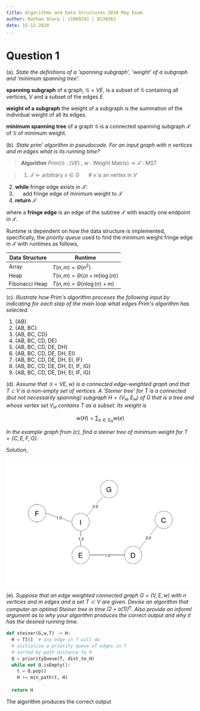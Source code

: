 ```yaml
---
title: Algorithms and Data Structures 2010 May Exam
author: Nathan Sharp | s1869292 | B130263
date: 15-12-2020 
...
```



# Question 1

(a). _State the definitions of a 'spanning subgraph', 'weight' of a subgraph and 'minimum spanning tree'._

__spanning subgraph__ of a graph, $\mathcal{G}= VE$, is a subset of $\mathcal{G}$ containing all vertices, $V$ and a subset of the edges $E$.

__weight of a subgraph__ the weight of a subgraph is the summation of the individual weight of all its edges. 

__minimum spanning tree__ of a graph $\mathcal{G}$ is a connected spanning subgraph $\mathcal{T}$ of $\mathcal{G}$ of minimum weight.

(b). _State prim' algorithm in pseudocode. For an input graph with $n$ vertices and $m$ edges what is its running time?_

>__Algorithm__ _Prim_($\mathcal{G}$ : ($VE$) , $w$ : Weight Matrix) $\rightarrow$ $\mathcal{T}$ : MST

>  1. $\mathcal{T}$ $\gets$ arbitrary $v \in G$ $\quad$ # $v$ is an vertex in $V$
  2. __while__ fringe edge exists in $\mathcal{T}$:
  3. $\quad$ add fringe edge of minimum weight to $\mathcal{T}$
  4. __return__ $\mathcal{T}$

where a __fringe edge__ is an edge of the subtree $\mathcal{T}$ with exactly one endpoint in $\mathcal{T}$.

Runtime is dependent on how the data structure is implemented, specifically, the _priority queue_ used to find the minimum weight fringe edge in $\mathcal{T}$ with runtimes as follows,

| Data Structure   | Runtime                          |
|------------------|----------------------------------|
| Array            | $T(n,m) = \Theta(n^2)$           |
| Heap             | $T(n,m) = \Theta((n+m) \log(n))$ |
| Fibonacci Heap   | $T(n,m) = \Theta(n \log(n) + m)$ |


(c). _Illustrate how Prim's algorithm proceses the following input by indicating for each step of the main loop what edges Prim's algorithm has selected._

1. {AB}
2. {AB, BC}
3. {AB, BC, CD}
4. {AB, BC, CD, DE}
5. {AB, BC, CD, DE, DH}
6. {AB, BC, CD, DE, DH, EI}
7. {AB, BC, CD, DE, DH, EI, IF}
8. {AB, BC, CD, DE, DH, EI, IF, IG}
9. {AB, BC, CD, DE, DH, EI, IF, IG}

(d). _Assume that $\mathcal{G}=VE,w)$ is a connected edge-weighted graph and that $T \subset V$ is a non-empty set of vertices. A 'Steiner tree' for $T$ is a connected (but not necessarily spanning) subgraph $H = (V_H,E_H$) of $G$ that is a tree and whose vertex set $V_H$ contains $T$ as a subset. Its weight is_

$$ w(H) = \sum_{e \in E_H} w(e) $$

_In the example graph from (c), find a steiner tree of minimum weight for $T=\{C,E,F,G\}$._

Solution, 

![](ADS_2010_may_1d_min_steiner.png)

(e). _Suppose that an edge weighted connected graph $G= (V,E,w)$ with $n$ vertices and $m$ edges and a set $T \subset V$ are given. Devise an algorithm that computer an optimal Steiner tree in time $(2+o(1))^n$. Also provide an informl argument as to why your algorithm produces the correct output and why it has the desired running time._

```python 
def steiner(G,w,T) -> H:
  H = T[0]  # any edge in T will do
  # initialise a priority queue of edges in T 
  # sorted by path distance to H 
  Q = priorityQueue(T, dist_to_H)  
  while not Q.isEmpty():
    t = Q.pop() 
    H += min_path(t, H)

  return H
```

The algorithm produces the correct output 










